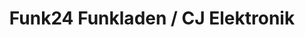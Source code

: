 ---
title: "Funk24 Funkladen / CJ Elektronik"
url: /aachen/funk24-funkladen-cj-elektronik/
shop: Radiotechnik
---